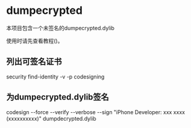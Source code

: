 # dumpecrypted
本项目包含一个未签名的dumpecrypted.dylib

使用时请先查看教程()。

## 列出可签名证书
security find-identity -v -p codesigning

## 为dumpecrypted.dylib签名
codesign --force --verify --verbose --sign "iPhone Developer: xxx xxxx (xxxxxxxxxx)" dumpdecrypted.dylib
